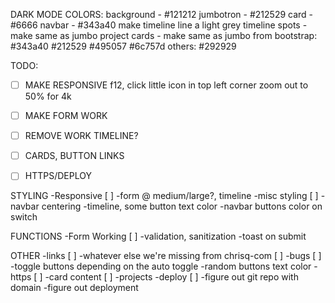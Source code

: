 DARK MODE COLORS:
background - #121212
jumbotron - #212529
card - #6666 
navbar - #343a40
make timeline line a light grey
timeline spots - make same as jumbo
project cards - make same as jumbo
from bootstrap:
#343a40
#212529
#495057
#6c757d
others:
#292929


TODO:
- [ ] MAKE RESPONSIVE
    f12, click little icon in top left corner
    zoom out to 50% for 4k

- [ ] MAKE FORM WORK

- [ ] REMOVE WORK TIMELINE?

- [ ] CARDS, BUTTON LINKS

- [ ] HTTPS/DEPLOY






STYLING
-Responsive [ ]
    -form @ medium/large?, timeline
-misc styling [ ]
    -navbar centering
    -timeline, some button text color 
-navbar buttons color on switch

FUNCTIONS
-Form Working [ ]
    -validation, sanitization
    -toast on submit

OTHER
-links [ ]
-whatever else we're missing from chrisq-com [ ]
-bugs [ ]
    -toggle buttons depending on the auto toggle
    -random buttons text color
-https [ ]
-card content [ ]
    -projects
-deploy [ ]
    -figure out git repo with domain
    -figure out deployment